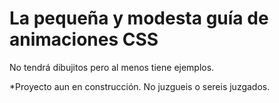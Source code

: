 # La pequeña y modesta guía de animaciones CSS
No tendrá dibujitos pero al menos tiene ejemplos.

*Proyecto aun en construcción. No juzgueis o sereis juzgados.
